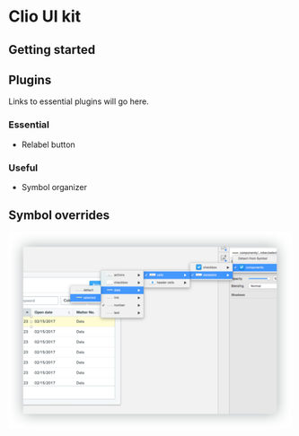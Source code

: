 # Clio UI kit

## Getting started

## Plugins
Links to essential plugins will go here.
### Essential
* Relabel button

### Useful
* Symbol organizer

## Symbol overrides
![Symbol overrides](images/symbol-overrides.png)
